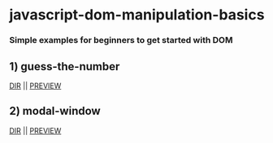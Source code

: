 # javascript-dom-manipulation-basics
### Simple  examples for beginners to get started with DOM

## 1) guess-the-number
[DIR](https://github.com/onion-milkshake/javascript-dom-manipulation-basics/tree/main/guess-the-number) || [PREVIEW](https://guess-the-number-onion.netlify.app/)

## 2) modal-window
[DIR](https://github.com/onion-milkshake/javascript-dom-manipulation-basics/tree/main/modal-window) || [PREVIEW](https://modal-window-view.netlify.app/)


